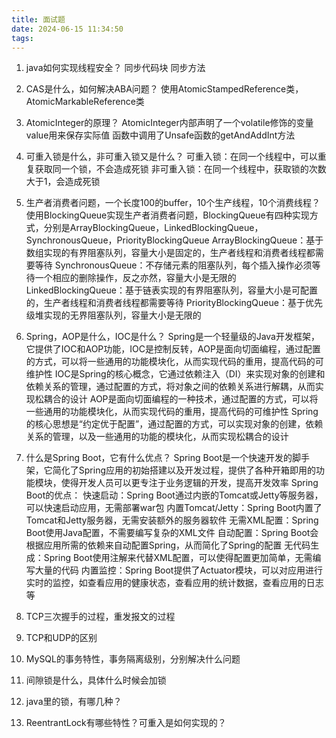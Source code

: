 ```yaml
---
title: 面试题
date: 2024-06-15 11:34:50
tags:
---
```


1. java如何实现线程安全？
   同步代码块
   同步方法

2. CAS是什么，如何解决ABA问题？
   使用AtomicStampedReference类，AtomicMarkableReference类

3. AtomicInteger的原理？
   AtomicInteger内部声明了一个volatile修饰的变量value用来保存实际值
   函数中调用了Unsafe函数的getAndAddInt方法

4. 可重入锁是什么，非可重入锁又是什么？
    可重入锁：在同一个线程中，可以重复获取同一个锁，不会造成死锁
    非可重入锁：在同一个线程中，获取锁的次数大于1，会造成死锁

5. 生产者消费者问题，一个长度100的buffer，10个生产线程，10个消费线程？
    使用BlockingQueue实现生产者消费者问题，BlockingQueue有四种实现方式，分别是ArrayBlockingQueue，LinkedBlockingQueue，SynchronousQueue，PriorityBlockingQueue
    ArrayBlockingQueue：基于数组实现的有界阻塞队列，容量大小是固定的，生产者线程和消费者线程都需要等待
    SynchronousQueue：不存储元素的阻塞队列，每个插入操作必须等待一个相应的删除操作，反之亦然，容量大小是无限的
    LinkedBlockingQueue：基于链表实现的有界阻塞队列，容量大小是可配置的，生产者线程和消费者线程都需要等待
    PriorityBlockingQueue：基于优先级堆实现的无界阻塞队列，容量大小是无限的
    
6. Spring，AOP是什么，IOC是什么？
    Spring是一个轻量级的Java开发框架，它提供了IOC和AOP功能，IOC是控制反转，AOP是面向切面编程，通过配置的方式，可以将一些通用的功能模块化，从而实现代码的重用，提高代码的可维护性
    IOC是Spring的核心概念，它通过依赖注入（DI）来实现对象的创建和依赖关系的管理，通过配置的方式，将对象之间的依赖关系进行解耦，从而实现松耦合的设计
    AOP是面向切面编程的一种技术，通过配置的方式，可以将一些通用的功能模块化，从而实现代码的重用，提高代码的可维护性
    Spring的核心思想是“约定优于配置”，通过配置的方式，可以实现对象的创建，依赖关系的管理，以及一些通用的功能的模块化，从而实现松耦合的设计
    

7. 什么是Spring Boot，它有什么优点？
    Spring Boot是一个快速开发的脚手架，它简化了Spring应用的初始搭建以及开发过程，提供了各种开箱即用的功能模块，使得开发人员可以更专注于业务逻辑的开发，提高开发效率
    Spring Boot的优点：
    快速启动：Spring Boot通过内嵌的Tomcat或Jetty等服务器，可以快速启动应用，无需部署war包
    内置Tomcat/Jetty：Spring Boot内置了Tomcat和Jetty服务器，无需安装额外的服务器软件
    无需XML配置：Spring Boot使用Java配置，不需要编写复杂的XML文件
    自动配置：Spring Boot会根据应用所需的依赖来自动配置Spring，从而简化了Spring的配置
    无代码生成：Spring Boot使用注解来代替XML配置，可以使得配置更加简单，无需编写大量的代码
    内置监控：Spring Boot提供了Actuator模块，可以对应用进行实时的监控，如查看应用的健康状态，查看应用的统计数据，查看应用的日志等


8. TCP三次握手的过程，重发报文的过程
9. TCP和UDP的区别
10. MySQL的事务特性，事务隔离级别，分别解决什么问题
11. 间隙锁是什么，具体什么时候会加锁
12. java里的锁，有哪几种？
13. ReentrantLock有哪些特性？可重入是如何实现的？
 
